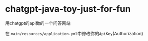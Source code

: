 # chatgpt-java-toy-just-for-fun
用chatgpt的api做的一个问答网站

在 ```main/resources/application.yml```中修改你的```ApiKey```(Authorization)
